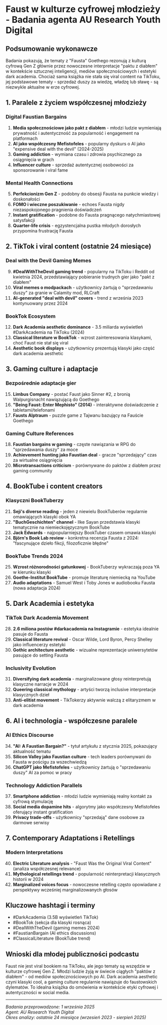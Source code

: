 # Faust w kulturze cyfrowej młodzieży - Badania agenta AU Research Youth Digital

## Podsumowanie wykonawcze

Badania pokazują, że tematy z "Fausta" Goethego rezonują z kulturą cyfrową Gen Z głównie przez nowoczesne interpretacje "paktu z diabłem" w kontekście sztucznej inteligencji, mediów społecznościowych i estetyki dark academia. Chociaż sama książka nie stała się viral content na TikToku, jej podstawowe tematy - sprzedaż duszy za wiedzę, władzę lub sławę - są niezwykle aktualne w erze cyfrowej.

## 1. Paralele z życiem współczesnej młodzieży

### Digital Faustian Bargains
1. **Media społecznościowe jako pakt z diabłem** - młodzi ludzie wymieniają prywatność i autentyczność za popularność i engagement na platformach
2. **AI jako współczesny Mefistofeles** - popularny dyskurs o AI jako "expensive deal with the devil" (2024-2025)
3. **Gaming addiction** - wymiana czasu i zdrowia psychicznego za osiągnięcia w grach
4. **Influencer culture** - sprzedaż autentycznej osobowości za sponsorowanie i viral fame

### Mental Health Connections
5. **Perfekcionizm Gen Z** - podobny do obsesji Fausta na punkcie wiedzy i doskonałości
6. **FOMO i wieczne poszukiwanie** - echoes Fausta nigdy niezaspokojonego pragnienia doświadczeń
7. **Instant gratification** - podobne do Fausta pragnącego natychmiastowej satysfakcji
8. **Quarter-life crisis** - egzystencjalna pustka młodych dorosłych przypomina frustrację Fausta

## 2. TikTok i viral content (ostatnie 24 miesiące)

### Deal with the Devil Gaming Memes
9. **#DealWithTheDevil gaming trend** - popularny na TikToku i Reddit od kwietnia 2024, przedstawiający pobieranie trudnych gier jako "pakt z diabłem"
10. **Viral memes o modpackach** - użytkownicy żartują o "sprzedawaniu duszy" za granie w Calamity mod, RLCraft
11. **AI-generated "deal with devil" covers** - trend z września 2023 kontynuowany przez 2024

### BookTok Ecosystem
12. **Dark Academia aesthetic dominance** - 3.5 miliarda wyświetleń #DarkAcademia na TikToku (2024)
13. **Classical literature w BookTok** - wzrost zainteresowania klasykami, choć Faust nie stał się viral
14. **Aesthetic book displays** - użytkownicy prezentują klasyki jako część dark academia aesthetic

## 3. Gaming culture i adaptacje

### Bezpośrednie adaptacje gier
15. **Limbus Company** - postać Faust jako Sinner #2, z bronią Walpurgisnacht nawiązującą do Goethego
16. **"Being Faust: Enter Mephisto" (2014)** - interaktywne doświadczenie z tabletami/telefonami
17. **Fausts Alptraum** - puzzle game z Tajwanu bazujący na Fauście Goethego

### Gaming Culture References
18. **Faustian bargains w gaming** - częste nawiązania w RPG do "sprzedawania duszy" za moce
19. **Achievement hunting jako Faustian deal** - gracze "sprzedający" czas za wirtualne osiągnięcia
20. **Microtransactions criticism** - porównywane do paktów z diabłem przez gaming community

## 4. BookTube i content creators

### Klasyczni BookTuberzy
21. **Seji's diverse reading** - jeden z niewielu BookTuberów regularnie omawiających klasyki obok YA
22. **"BuchGeschichten" channel** - Ilke Sayan przedstawia klasyki tematycznie na niemieckojęzycznym BookTube
23. **Jack Edwards** - najpopularniejszy BookTuber czasem omawia klasyki
24. **Björn's Book Lab review** - konkretna recenzja Fausta z 2024: "fascynujące dzieło fikcji, filozoficznie błędne"

### BookTube Trends 2024
25. **Wzrost różnorodności gatunkowej** - BookTuberzy wykraczają poza YA w kierunku klasyki
26. **Goethe-Institut BookTube** - promuje literaturę niemiecką na YouTube
27. **Audio adaptations** - Samuel West i Toby Jones w audiobooku Fausta (nowa adaptacja 2024)

## 5. Dark Academia i estetyka

### TikTok Dark Academia Movement
28. **2.6 miliona postów #darkacademia na Instagramie** - estetyka idealnie pasuje do Fausta
29. **Classical literature revival** - Oscar Wilde, Lord Byron, Percy Shelley jako influencerzy estetyki
30. **Gothic architecture aesthetic** - wizualne reprezentacje uniwersytetów pasujące do setting Fausta

### Inclusivity Evolution
31. **Diversifying dark academia** - marginalizowane głosy reinterpretują klasyczne narracje w 2024
32. **Queering classical mythology** - artyści tworzą inclusive interpretacje klasycznych dzieł
33. **Anti-elitist movement** - TikTokerzy aktywnie walczą z elitaryzmem w dark academia

## 6. AI i technologia - współczesne paralele

### AI Ethics Discourse
34. **"AI: A Faustian Bargain?"** - tytuł artykułu z stycznia 2025, pokazujący aktualność tematu
35. **Silicon Valley jako Faustian culture** - tech leaders porównywani do Fausta w pościgu za wszechwiedzą
36. **ChatGPT jako Mefistofeles** - użytkownicy żartują o "sprzedawaniu duszy" AI za pomoc w pracy

### Technology Addiction Parallels
37. **Smartphone addiction** - młodzi ludzie wymieniają realny kontakt za cyfrową stymulację
38. **Social media dopamine hits** - algorytmy jako współczesny Mefistofeles oferujący instant gratification
39. **Privacy trade-offs** - użytkownicy "sprzedają" dane osobowe za darmowe serwisy

## 7. Contemporary Adaptations i Retellings

### Modern Interpretations
40. **Electric Literature analysis** - "Faust Was the Original Viral Content" (analiza współczesnej relevance)
41. **Mythological retellings trend** - popularność reinterpretacji klasycznych historii w 2024
42. **Marginalized voices focus** - nowoczesne retelling często opowiadane z perspektywy wcześniej marginalizowanych głosów

## Kluczowe hashtagi i terminy
- #DarkAcademia (3.5B wyświetleń TikTok)
- #BookTok (sekcja dla klasyki rosnąca)
- #DealWithTheDevil (gaming memes 2024)
- #FaustianBargain (AI ethics discussions)
- #ClassicalLiterature (BookTube trend)

## Wnioski dla młodej publiczności podcastu

Faust nie jest viral bookiem na TikToku, ale jego tematy są wszędzie w kulturze cyfrowej Gen Z. Młodzi ludzie żyją w świecie ciągłych "paktów z diabłem" - od mediów społecznościowych po AI. Dark academia aesthetic czyni klasyki cool, a gaming culture regularnie nawiązuje do faustowskich dylematów. To idealna książka do omówienia w kontekście etyki cyfrowej i autentyczności w social media.

---

*Badania przeprowadzone: 1 września 2025  
Agent: AU Research Youth Digital  
Okres analizy: ostatnie 24 miesiące (wrzesień 2023 - sierpień 2025)*
